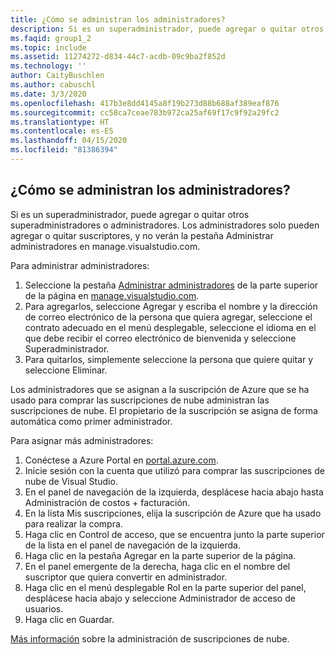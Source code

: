 ```yaml
---
title: ¿Cómo se administran los administradores?
description: Si es un superadministrador, puede agregar o quitar otros superadministradores o administradores. Los administradores solo pueden agregar o quitar suscriptores...
ms.faqid: group1_2
ms.topic: include
ms.assetid: 11274272-d834-44c7-acdb-09c9ba2f852d
ms.technology: ''
author: CaityBuschlen
ms.author: cabuschl
ms.date: 3/3/2020
ms.openlocfilehash: 417b3e8dd4145a8f19b273d88b688af389eaf876
ms.sourcegitcommit: cc58ca7ceae783b972ca25af69f17c9f92a29fc2
ms.translationtype: HT
ms.contentlocale: es-ES
ms.lasthandoff: 04/15/2020
ms.locfileid: "81386394"
---
```

## <a name="how-do-i-manage-administrators"></a>¿Cómo se administran los administradores?

Si es un superadministrador, puede agregar o quitar otros superadministradores o administradores. Los administradores solo pueden agregar o quitar suscriptores, y no verán la pestaña Administrar administradores en manage.visualstudio.com.

Para administrar administradores:

1. Seleccione la pestaña [Administrar administradores](https://manage.visualstudio.com/administrators) de la parte superior de la página en [manage.visualstudio.com](https://manage.visualstudio.com).
2. Para agregarlos, seleccione Agregar y escriba el nombre y la dirección de correo electrónico de la persona que quiera agregar, seleccione el contrato adecuado en el menú desplegable, seleccione el idioma en el que debe recibir el correo electrónico de bienvenida y seleccione Superadministrador.
3. Para quitarlos, simplemente seleccione la persona que quiere quitar y seleccione Eliminar.

Los administradores que se asignan a la suscripción de Azure que se ha usado para comprar las suscripciones de nube administran las suscripciones de nube. El propietario de la suscripción se asigna de forma automática como primer administrador.

Para asignar más administradores:

1. Conéctese a Azure Portal en [portal.azure.com](https://portal.azure.com).
2. Inicie sesión con la cuenta que utilizó para comprar las suscripciones de nube de Visual Studio.
3. En el panel de navegación de la izquierda, desplácese hacia abajo hasta Administración de costos + facturación.
4. En la lista Mis suscripciones, elija la suscripción de Azure que ha usado para realizar la compra.
5. Haga clic en Control de acceso, que se encuentra junto la parte superior de la lista en el panel de navegación de la izquierda.
6. Haga clic en la pestaña Agregar en la parte superior de la página.
7. En el panel emergente de la derecha, haga clic en el nombre del suscriptor que quiera convertir en administrador.
8. Haga clic en el menú desplegable Rol en la parte superior del panel, desplácese hacia abajo y seleccione Administrador de acceso de usuarios.
9. Haga clic en Guardar.

[Más información](https://docs.microsoft.com/visualstudio/subscriptions/cloud-admin) sobre la administración de suscripciones de nube.
